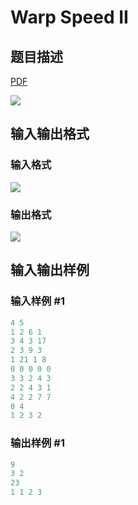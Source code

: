 # Warp Speed II

## 题目描述

[problemUrl]: https://uva.onlinejudge.org/index.php?option=com_onlinejudge&Itemid=8&category=441&page=show_problem&problem=3985

[PDF](https://uva.onlinejudge.org/external/125/p12540.pdf)

![](https://cdn.luogu.com.cn/upload/vjudge_pic/UVA12540/097ed025ee61eabdb86f1706dc4391bc385ca02e.png)

## 输入输出格式

### 输入格式

![](https://cdn.luogu.com.cn/upload/vjudge_pic/UVA12540/6e5c35bcbac454f17b87ad80783d742da4a41d82.png)

### 输出格式

![](https://cdn.luogu.com.cn/upload/vjudge_pic/UVA12540/ae7194e662f7b43175c18e7d087d58a48c37ac6c.png)

## 输入输出样例

### 输入样例 #1

```cpp
4 5
1 2 6 1
3 4 3 17
2 3 9 3
1 21 1 8
0 0 0 0 0
3 3 2 4 3
2 2 4 3 1
4 2 2 7 7
0 4
1 2 3 2
```


### 输出样例 #1

```cpp
9
3 2
23
1 1 2 3
```


